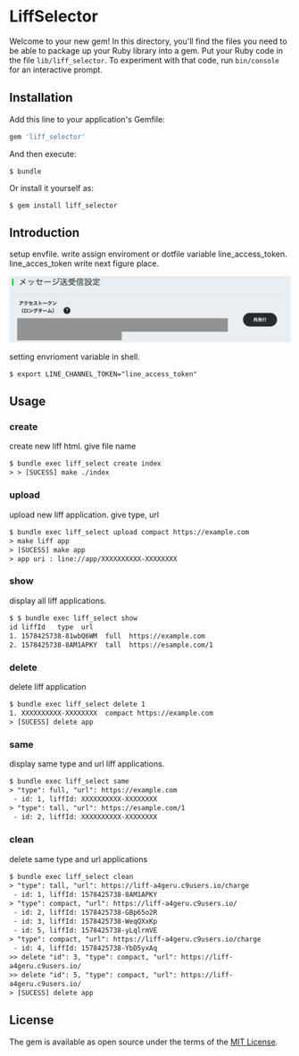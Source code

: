 # LiffSelector

Welcome to your new gem! In this directory, you'll find the files you need to be able to package up your Ruby library into a gem. Put your Ruby code in the file `lib/liff_selector`. To experiment with that code, run `bin/console` for an interactive prompt.

## Installation

Add this line to your application's Gemfile:

```ruby
gem 'liff_selector'
```

And then execute:

    $ bundle

Or install it yourself as:

    $ gem install liff_selector

## Introduction

setup envfile. write assign enviroment or dotfile variable line_access_token.
line_acces_token write next figure place.

<img src='./image/token.png' />

setting envrioment variable in shell.

```
$ export LINE_CHANNEL_TOKEN="line_access_token"
```

## Usage

### create
create new liff html. give file name

```
$ bundle exec liff_select create index
> > [SUCESS] make ./index
```

### upload
upload new liff application. give type, url

```
$ bundle exec liff_select upload compact https://example.com
> make liff app
> [SUCESS] make app
> app uri : line://app/XXXXXXXXXX-XXXXXXXX
```

### show
display all liff applications.

```
$ $ bundle exec liff_select show
id liffId   type  url
1. 1578425738-81wbQ6WM  full  https://example.com
2. 1578425738-8AM1APKY  tall  https://esample.com/1
```

### delete
delete liff application

```
$ bundle exec liff_select delete 1
1. XXXXXXXXXX-XXXXXXXX  compact https://example.com
> [SUCESS] delete app
```

### same
display same type and url liff applications.

```
$ bundle exec liff_select same
> "type": full, "url": https://example.com
 - id: 1, liffId: XXXXXXXXXX-XXXXXXXX
> "type": tall, "url": https://esample.com/1
 - id: 2, liffId: XXXXXXXXXX-XXXXXXXX
```

### clean
delete same type and url applications

```
$ bundle exec liff_select clean
> "type": tall, "url": https://liff-a4geru.c9users.io/charge
 - id: 1, liffId: 1578425738-8AM1APKY
> "type": compact, "url": https://liff-a4geru.c9users.io/
 - id: 2, liffId: 1578425738-GBp65o2R
 - id: 3, liffId: 1578425738-WeqQXxKp
 - id: 5, liffId: 1578425738-yLqlrmVE
> "type": compact, "url": https://liff-a4geru.c9users.io/charge
 - id: 4, liffId: 1578425738-YbD5yxAq
>> delete "id": 3, "type": compact, "url": https://liff-a4geru.c9users.io/
>> delete "id": 5, "type": compact, "url": https://liff-a4geru.c9users.io/
> [SUCESS] delete app
```

## License

The gem is available as open source under the terms of the [MIT License](https://opensource.org/licenses/MIT).
